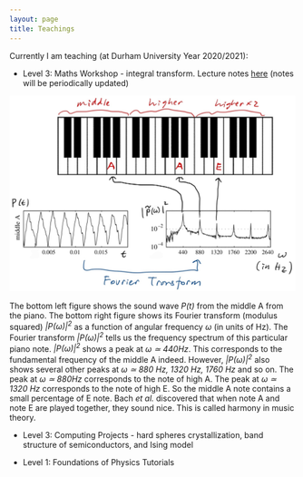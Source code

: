 ```yaml
---
layout: page
title: Teachings
---
```


Currently I am teaching (at Durham University Year 2020/2021):

- Level 3: Maths Workshop - integral transform. Lecture notes [here] (notes will be periodically updated)

<img src="https://raw.githubusercontent.com/elsentjhung/elsentjhung.github.io/master/_figures/piano.jpg" alt="drawing" width="600"/>

The bottom left figure shows the sound wave _P(t)_ from the middle A from the piano. 
The bottom right figure shows its Fourier transform (modulus squared)  _|P(ω)|<sup>2</sup>_ as a function of angular frequency _ω_ (in units of Hz). 
The Fourier transform  _|P(ω)|<sup>2</sup>_ tells us the frequency spectrum of this particular piano note. 
_|P(ω)|<sup>2</sup>_ shows a peak at _ω ≃ 440Hz_. 
This corresponds to the fundamental frequency of the middle A indeed. 
However, _|P(ω)|<sup>2</sup>_ also shows several other peaks at _ω ≃ 880 Hz, 1320 Hz, 1760 Hz_ and so
on. 
The peak at _ω ≃ 880Hz_ corresponds to the note of high A. 
The peak at _ω ≃ 1320 Hz_ corresponds to the note of high E. 
So the middle A note contains a small percentage of E note. 
Bach _et al._ discovered that when note A and note E are played together, they sound nice. 
This is called harmony in music theory.

- Level 3: Computing Projects - hard spheres crystallization, band structure of semiconductors, and Ising model

- Level 1: Foundations of Physics Tutorials

[here]: https://raw.githubusercontent.com/elsentjhung/elsentjhung.github.io/master/_files/integral_transform.pdf
